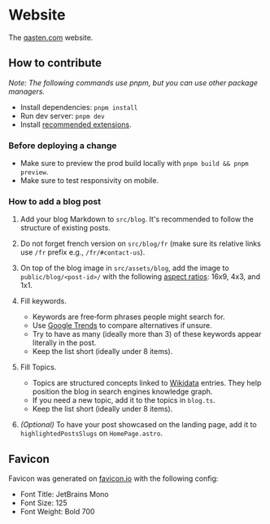 # Website

The [qasten.com](https://www.qasten.com) website.

## How to contribute

_Note: The following commands use pnpm, but you can use other package managers._

- Install dependencies: `pnpm install`
- Run dev server: `pnpm dev`
- Install [recommended extensions](https://code.visualstudio.com/docs/configure/extensions/extension-marketplace#_recommended-extensions).

### Before deploying a change

- Make sure to preview the prod build locally with `pnpm build && pnpm preview`.
- Make sure to test responsivity on mobile.

### How to add a blog post

1. Add your blog Markdown to `src/blog`. It's recommended to follow the structure of existing posts.
2. Do not forget french version on `src/blog/fr` (make sure its relative links use `/fr` prefix e.g., `/fr/#contact-us`).
3. On top of the blog image in `src/assets/blog`, add the image to `public/blog/<post-id>/` with the following [aspect ratios](https://developers.google.com/search/docs/appearance/structured-data/article#article-types): 16x9, 4x3, and 1x1.
4. Fill keywords.
   - Keywords are free‑form phrases people might search for.
   - Use [Google Trends](https://trends.google.com/trends/) to compare alternatives if unsure.
   - Try to have as many (ideally more than 3) of these keywords appear literally in the post.
   - Keep the list short (ideally under 8 items).
5. Fill Topics.
   - Topics are structured concepts linked to [Wikidata](https://www.wikidata.org/) entries. They help position the blog in search engines knowledge graph.
   - If you need a new topic, add it to the topics in `blog.ts`.
   - Keep the list short (ideally under 8 items).

6. _(Optional)_ To have your post showcased on the landing page, add it to `highlightedPostsSlugs` on `HomePage.astro`.

## Favicon

Favicon was generated on [favicon.io](https://favicon.io/) with the following config:

- Font Title: JetBrains Mono
- Font Size: 125
- Font Weight: Bold 700
